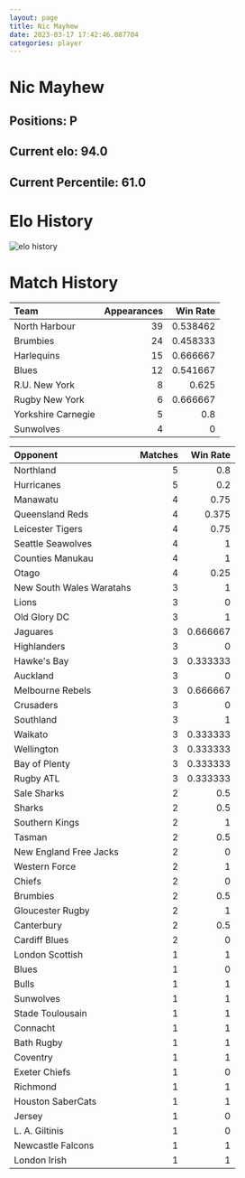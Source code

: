 ```yaml
---  
layout: page  
title: Nic Mayhew  
date: 2023-03-17 17:42:46.087704  
categories: player  
---
```

# Nic Mayhew

## Positions: P

## Current elo: 94.0

## Current Percentile: 61.0

# Elo History


![elo history](history_NicMayhew.png)
# Match History


| Team               |   Appearances |   Win Rate |
|:-------------------|--------------:|-----------:|
| North Harbour      |            39 |   0.538462 |
| Brumbies           |            24 |   0.458333 |
| Harlequins         |            15 |   0.666667 |
| Blues              |            12 |   0.541667 |
| R.U. New York      |             8 |   0.625    |
| Rugby New York     |             6 |   0.666667 |
| Yorkshire Carnegie |             5 |   0.8      |
| Sunwolves          |             4 |   0        |

| Opponent                 |   Matches |   Win Rate |
|:-------------------------|----------:|-----------:|
| Northland                |         5 |   0.8      |
| Hurricanes               |         5 |   0.2      |
| Manawatu                 |         4 |   0.75     |
| Queensland Reds          |         4 |   0.375    |
| Leicester Tigers         |         4 |   0.75     |
| Seattle Seawolves        |         4 |   1        |
| Counties Manukau         |         4 |   1        |
| Otago                    |         4 |   0.25     |
| New South Wales Waratahs |         3 |   1        |
| Lions                    |         3 |   0        |
| Old Glory DC             |         3 |   1        |
| Jaguares                 |         3 |   0.666667 |
| Highlanders              |         3 |   0        |
| Hawke's Bay              |         3 |   0.333333 |
| Auckland                 |         3 |   0        |
| Melbourne Rebels         |         3 |   0.666667 |
| Crusaders                |         3 |   0        |
| Southland                |         3 |   1        |
| Waikato                  |         3 |   0.333333 |
| Wellington               |         3 |   0.333333 |
| Bay of Plenty            |         3 |   0.333333 |
| Rugby ATL                |         3 |   0.333333 |
| Sale Sharks              |         2 |   0.5      |
| Sharks                   |         2 |   0.5      |
| Southern Kings           |         2 |   1        |
| Tasman                   |         2 |   0.5      |
| New England Free Jacks   |         2 |   0        |
| Western Force            |         2 |   1        |
| Chiefs                   |         2 |   0        |
| Brumbies                 |         2 |   0.5      |
| Gloucester Rugby         |         2 |   1        |
| Canterbury               |         2 |   0.5      |
| Cardiff Blues            |         2 |   0        |
| London Scottish          |         1 |   1        |
| Blues                    |         1 |   0        |
| Bulls                    |         1 |   1        |
| Sunwolves                |         1 |   1        |
| Stade Toulousain         |         1 |   1        |
| Connacht                 |         1 |   1        |
| Bath Rugby               |         1 |   1        |
| Coventry                 |         1 |   1        |
| Exeter Chiefs            |         1 |   0        |
| Richmond                 |         1 |   1        |
| Houston SaberCats        |         1 |   1        |
| Jersey                   |         1 |   0        |
| L. A. Giltinis           |         1 |   0        |
| Newcastle Falcons        |         1 |   1        |
| London Irish             |         1 |   1        |